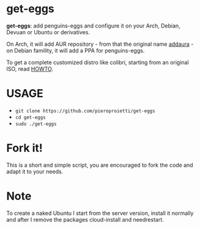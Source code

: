 # get-eggs

**get-eggs**: add penguins-eggs and configure it on your Arch, Debian, Devuan or Ubuntu or derivatives.

On Arch, it will add AUR repository - from that the original name [addaura](./documentation/NAMING.md) - on Debian famility, it will add a PPA for penguins-eggs.

To get a complete customized distro like colibri, starting from an original ISO, read [HOWTO](./documentation/HOWTO.md).

# USAGE

* `git clone https://github.com/pieroproietti/get-eggs`
* `cd get-eggs`
* `sudo ./get-eggs`

# Fork it!
This is a short and simple script, you are encouraged to fork the code and adapt it to your needs.

# Note
To create a naked Ubuntu I start from the server version, install it normally and after I remove the packages cloud-install and needrestart.
